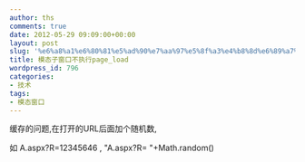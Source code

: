 ```yaml
---
author: ths
comments: true
date: 2012-05-29 09:09:00+00:00
layout: post
slug: '%e6%a8%a1%e6%80%81%e5%ad%90%e7%aa%97%e5%8f%a3%e4%b8%8d%e6%89%a7%e8%a1%8cpage_load'
title: 模态子窗口不执行page_load
wordpress_id: 796
categories:
- 技术
tags:
- 模态窗口
---
```


缓存的问题,在打开的URL后面加个随机数,





如 A.aspx?R=12345646 , "A.aspx?R= "+Math.random()



